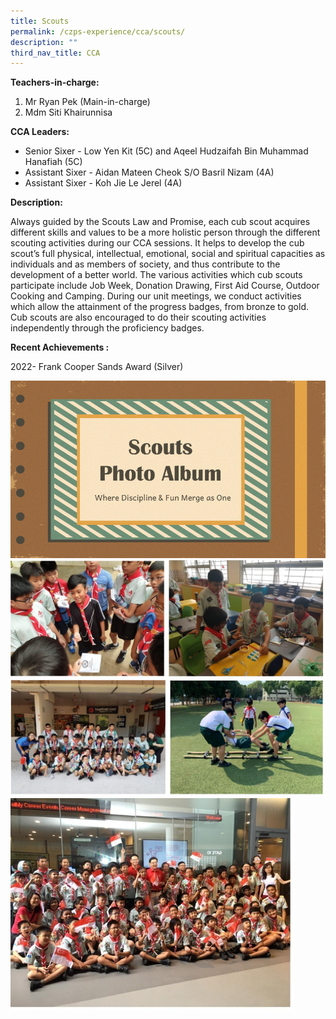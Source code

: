 ```yaml
---
title: Scouts
permalink: /czps-experience/cca/scouts/
description: ""
third_nav_title: CCA
---
```

<p><strong>Teachers-in-charge:&nbsp;</strong></p>
<ol>
<li>Mr Ryan Pek (Main-in-charge)</li>
<li>Mdm Siti Khairunnisa</li>
</ol>
<p><strong>CCA Leaders:</strong></p>
<ul>
<li>Senior Sixer - Low Yen Kit (5C) and Aqeel Hudzaifah Bin Muhammad Hanafiah (5C) </li>
<li>Assistant Sixer - Aidan Mateen Cheok S/O Basril Nizam (4A)</li>
<li>Assistant Sixer - Koh Jie Le Jerel (4A)</li>
</ul>
<p><strong>Description:&nbsp;</strong></p>
<p>Always guided by the Scouts Law and Promise, each cub scout acquires different skills and values to be a more holistic person through the different scouting activities during our CCA sessions. It helps to develop the cub scout’s full physical, intellectual, emotional, social and spiritual capacities as individuals and as members of society, and thus contribute to the development of a better world. The various activities which cub scouts participate include Job Week, Donation Drawing, First Aid Course, Outdoor Cooking and Camping. During our unit meetings, we conduct activities which allow the attainment of the progress badges, from bronze to gold. Cub scouts are also encouraged to do their scouting activities independently through the proficiency badges. &nbsp;</p>
<p><strong>Recent Achievements :</strong></p>
<p>2022- Frank Cooper Sands Award (Silver)</p>

<img src="/images/sco1.gif">
<img src="/images/sco2.jpg">
<img src="/images/sco3.jpg">
<img style="width: 90%;" src="/images/sco4.jpg">